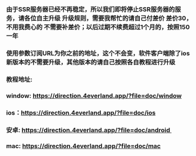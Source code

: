### 由于SSR服务器已经不再稳定，所以我们即将停止SSR服务器的服务，请各位自主升级 升级规则，需要我帮忙的请自己付差价 差价30，不用我费心的 不需要补差价；以后过期不续费超过1个月的，按照150一年 

### 使用参数订阅URL为你之前的地址，这个不会变，软件客户端除了ios新版本的不需要升级，其他版本的请自己按照各自教程进行升级 

### 教程地址: 
### window: https://direction.4everland.app/?file=doc/window
### ios：https://direction.4everland.app/?file=doc/ios
### 安卓: https://direction.4everland.app/?file=doc/android 
### mac: https://direction.4everland.app/?file=doc/mac
